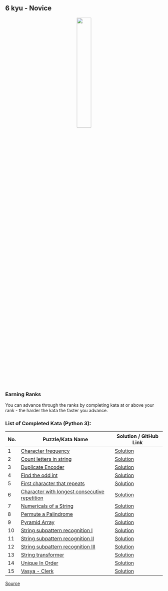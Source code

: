 ## 6 kyu - Novice

<div align="center"> 
<img width="30%" height="30%" src="https://github.com/ikostan/codewars/blob/master/img/copy-rank-kyu.png" hspace="10">
</div>

### Earning Ranks
You can advance through the ranks by completing kata at or above your rank - the harder the kata the faster you advance.

### List of Completed Kata (Python 3):

| No. | Puzzle/Kata Name                                                                                           | Solution / GitHub Link |
|-----|------------------------------------------------------------------------------------------------------------|------------------------|
|1    |[Character frequency](https://www.codewars.com/kata/53e895e28f9e66a56900011a/train/python)|[Solution](https://github.com/ikostan/codewars/tree/master/kyu_6/character_frequency)|
|2    |[Count letters in string](https://www.codewars.com/kata/5808ff71c7cfa1c6aa00006d/train/python)|[Solution](https://github.com/ikostan/codewars/tree/master/kyu_6/count_letters_in_string)|
|3    |[Duplicate Encoder](https://www.codewars.com/kata/54b42f9314d9229fd6000d9c/train/python)|[Solution](https://github.com/ikostan/codewars/tree/master/kyu_6/duplicate_encoder)|
|4    |[Find the odd int](https://www.codewars.com/kata/54da5a58ea159efa38000836/train/python)|[Solution](https://github.com/ikostan/codewars/tree/master/kyu_6/find_the_odd_int)|
|5    |[First character that repeats](https://www.codewars.com/kata/54f9f4d7c41722304e000bbb/train/python)|[Solution](https://github.com/ikostan/codewars/tree/master/kyu_6/first_character_that_repeats)|
|6    |[Character with longest consecutive repetition](https://www.codewars.com/kata/586d6cefbcc21eed7a001155/train/python)|[Solution](https://github.com/ikostan/codewars/tree/master/kyu_6/longest_repetition)|
|7    |[Numericals of a String](https://www.codewars.com/kata/5b4070144d7d8bbfe7000001/train/python)|[Solution](https://github.com/ikostan/codewars/tree/master/kyu_6/numericals_of_string)|
|8    |[Permute a Palindrome](https://www.codewars.com/kata/58ae6ae22c3aaafc58000079/train/python)|[Solution](https://github.com/ikostan/codewars/tree/master/kyu_6/permute_a_palindrome)|
|9    |[Pyramid Array](https://www.codewars.com/kata/515f51d438015969f7000013/train/python)|[Solution](https://github.com/ikostan/codewars/tree/master/kyu_6/pyramid_array)|
|10   |[String subpattern recognition I](https://www.codewars.com/kata/5a49f074b3bfa89b4c00002b/train/python)|[Solution](https://github.com/ikostan/codewars/tree/master/kyu_6/string_subpattern_recognition_1)|
|11   |[String subpattern recognition II](https://www.codewars.com/kata/5a4a391ad8e145cdee0000c4/train/python)|[Solution](https://github.com/ikostan/codewars/tree/master/kyu_6/string_subpattern_recognition_2)|
|12   |[String subpattern recognition III](https://www.codewars.com/kata/5a4a2973d8e14586c700000a/train/python)|[Solution](https://github.com/ikostan/codewars/tree/master/kyu_6/string_subpattern_recognition_3)|
|13   |[String transformer](https://www.codewars.com/kata/5878520d52628a092f0002d0/train/python)|[Solution](https://github.com/ikostan/codewars/tree/master/kyu_6/string_transformer)|
|14   |[Unique In Order](https://www.codewars.com/kata/54e6533c92449cc251001667/train/python)|[Solution](https://github.com/ikostan/codewars/tree/master/kyu_6/unique_in_order)|
|15   |[Vasya - Clerk](https://www.codewars.com/kata/555615a77ebc7c2c8a0000b8/train/python)|[Solution](https://github.com/ikostan/codewars/tree/master/kyu_6/vasya_clerk)|

[Source](https://www.codewars.com/about)
